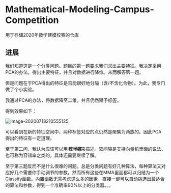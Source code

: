 # Mathematical-Modeling-Campus-Competition
 用于存储2020年数学建模校赛的仓库

## 进展

我们知道这是一个分类问题。题目的第一题要求我们求出主要特征。我决定采用PCA的办法，得出主要特征，并且对数据进行降维。从而解答第一题。

但是问题在于PCA得出的特征是否能很好地分隔（含/不含化合物）。为此，我专门做了个小实验。

我通过PCA的办法，将数据降至二维，并且仍然赋予标签。

得到效果如下：

![image-20200718210555125](https://gitee.com/wei_hong_liang/My_Picture_Bed/raw/master/20200718211825.png)

可以看到在新的特征空间中，两种标签对应的点仍然是聚集为两族的。因此PCA得出的特征有一定道理。

至于第二问，我认为应该可以用***软间隔***来描述。软间隔是支持向量机里面的说法，也可称为容错率之类的，具体还需要继续了解。

至于第三题反而不是什么很难的问题。总是分类问题有好几种算法，每种算法又对应好几个需要你手动调节的参数。然而所有这些在MMA里面都可以归结为一个Classify函数。内置函数无需考虑这么多的因素，直接一键可以自动挑选出最适合的算法和参数，得到一个准确率90%以上的分类器。。。